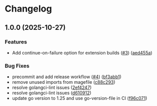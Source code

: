 # Changelog

## 1.0.0 (2025-10-27)


### Features

* Add continue-on-failure option for extension builds ([#3](https://github.com/contriboss/ruby-extension-go/issues/3)) ([aed455a](https://github.com/contriboss/ruby-extension-go/commit/aed455a1969570105ae588d5433784a197321758))


### Bug Fixes

* precommit and add release workflow ([#4](https://github.com/contriboss/ruby-extension-go/issues/4)) ([bf3abb1](https://github.com/contriboss/ruby-extension-go/commit/bf3abb17cdec29f7651f656a7c151e4814ce6140))
* remove unused imports from magefile ([c88c293](https://github.com/contriboss/ruby-extension-go/commit/c88c293e343068bf2fbd873a429a6b84c40ad62b))
* resolve golangci-lint issues ([2ef4247](https://github.com/contriboss/ruby-extension-go/commit/2ef424757827d711a5d8cbd555ae7a811b4f58d0))
* resolve golangci-lint issues ([d610912](https://github.com/contriboss/ruby-extension-go/commit/d610912d8de0c591909f10256cd4ec5eefbc8fd6))
* update go version to 1.25 and use go-version-file in CI ([f96c071](https://github.com/contriboss/ruby-extension-go/commit/f96c0716413abe16bb3b8ed2c64adba9067fe484))

